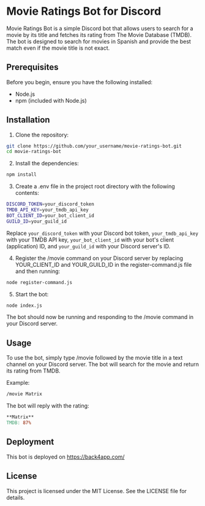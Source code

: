 # Movie Ratings Bot for Discord

Movie Ratings Bot is a simple Discord bot that allows users to search for a movie by its title and fetches its rating from The Movie Database (TMDB). The bot is designed to search for movies in Spanish and provide the best match even if the movie title is not exact.

## Prerequisites

Before you begin, ensure you have the following installed:

* Node.js
* npm (included with Node.js)

## Installation

1. Clone the repository:
```bash
git clone https://github.com/your_username/movie-ratings-bot.git
cd movie-ratings-bot
```

2. Install the dependencies:
```bash
npm install
```

3. Create a .env file in the project root directory with the following contents:
```bash
DISCORD_TOKEN=your_discord_token
TMDB_API_KEY=your_tmdb_api_key
BOT_CLIENT_ID=your_bot_client_id
GUILD_ID=your_guild_id
```
Replace `your_discord_token` with your Discord bot token, `your_tmdb_api_key` with your TMDB API key, `your_bot_client_id` with your bot's client (application) ID, and `your_guild_id` with your Discord server's ID.

4. Register the /movie command on your Discord server by replacing YOUR_CLIENT_ID and YOUR_GUILD_ID in the register-command.js file and then running:
```bash
node register-command.js
```

5. Start the bot:
```bash
node index.js
```

The bot should now be running and responding to the /movie command in your Discord server.

## Usage
To use the bot, simply type /movie followed by the movie title in a text channel on your Discord server. The bot will search for the movie and return its rating from TMDB.

Example:

```bash
/movie Matrix
```
The bot will reply with the rating:

```makefile
**Matrix**
TMDB: 87%
```

## Deployment

This bot is deployed on https://back4app.com/

## License

This project is licensed under the MIT License. See the LICENSE file for details.
